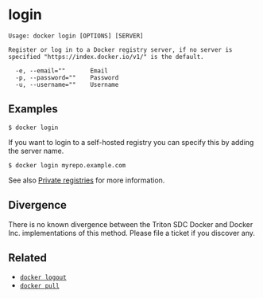# login

    Usage: docker login [OPTIONS] [SERVER]

    Register or log in to a Docker registry server, if no server is
    specified "https://index.docker.io/v1/" is the default.

      -e, --email=""       Email
      -p, --password=""    Password
      -u, --username=""    Username


## Examples

    $ docker login

If you want to login to a self-hosted registry you can specify this by adding
the server name.

    $ docker login myrepo.example.com

See also [Private registries](../features/repos.md) for more information.

## Divergence

There is no known divergence between the Triton SDC Docker and Docker Inc.
implementations of this method. Please file a ticket
if you discover any.

## Related

- [`docker logout`](../commands/logout.md)
- [`docker pull`](../commands/pull.md)
